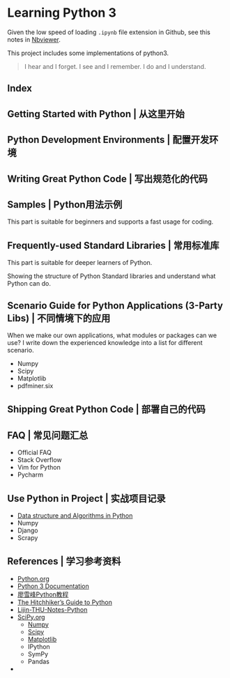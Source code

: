 # Learning Python 3 

Given the low speed of loading `.ipynb` file extension in Github, see this notes in [Nbviewer](http://nbviewer.jupyter.org/github/liyanjiu/learn-python3).

This project includes some implementations of python3.

>I hear and I forget.
>I see and I remember.
>I do and I understand.


## Index

Getting Started with Python | 从这里开始
---------------------------

Python Development Environments | 配置开发环境
-------------------------------

Writing Great Python Code | 写出规范化的代码
-------------------------

Samples | Python用法示例
-------------
This part is suitable for beginners and supports a fast usage for coding.

Frequently-used Standard Libraries | 常用标准库
----------------------------------
This part is suitable for deeper learners of Python.  

Showing the structure of Python Standard libraries and understand what Python can do.   

## Scenario Guide for Python Applications (3-Party Libs) | 不同情境下的应用
When we make our own applications, what modules or packages can we use?
I write down the experienced knowledge into a list for different scenario. 
- Numpy
- Scipy
- Matplotlib
- pdfminer.six

## Shipping Great Python Code | 部署自己的代码


## FAQ | 常见问题汇总
- Official FAQ
- Stack Overflow
- Vim for Python
- Pycharm

## Use Python in Project | 实战项目记录
- [Data structure and Algorithms in Python](https://github.com/liyanjiu/learn-algorithms)  
- Numpy
- Django
- Scrapy

## References | 学习参考资料
- [Python.org](https://www.python.org/)
- [Python 3 Documentation](https://docs.python.org/3/)
- [廖雪峰Python教程](https://www.liaoxuefeng.com/wiki/0014316089557264a6b348958f449949df42a6d3a2e542c000)
- [The Hitchhiker’s Guide to Python](http://docs.python-guide.org/en/latest/)
- [Lijin-THU-Notes-Python](http://nbviewer.jupyter.org/github/lijin-THU/notes-python/blob/master/index.ipynb)
- [SciPy.org](https://scipy.org/)
    - [Numpy](https://docs.scipy.org/doc/numpy/)
    - [Scipy](https://docs.scipy.org/doc/scipy/reference/)
    - [Matplotlib](http://matplotlib.org/contents.html)
    - IPython
    - SymPy
    - Pandas
- 
 
